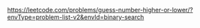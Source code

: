 https://leetcode.com/problems/guess-number-higher-or-lower/?envType=problem-list-v2&envId=binary-search